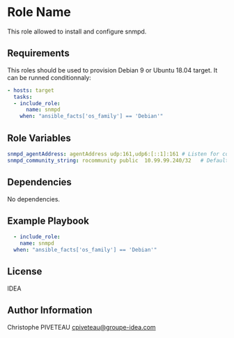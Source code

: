Role Name
=========

This role allowed to install and configure snmpd.

Requirements
------------

This roles should be used to provision Debian 9 or Ubuntu 18.04 target.
It can be runned conditionnaly:
```yaml
- hosts: target
  tasks:
  - include_role:
      name: snmpd
    when: "ansible_facts['os_family'] == 'Debian'"
```

Role Variables
--------------

```yaml
snmpd_agentAddress: agentAddress udp:161,udp6:[::1]:161 # Listen for connections on all interfaces (both IPv4 *and* IPv6)
snmpd_community_string: rocommunity public  10.99.99.240/32   # Default access to basic system info
```

Dependencies
------------

No dependencies.

Example Playbook
----------------

```yaml
  - include_role:
    name: snmpd
  when: "ansible_facts['os_family'] == 'Debian'"
```

License
-------

IDEA

Author Information
------------------

Christophe PIVETEAU <cpiveteau@groupe-idea.com>